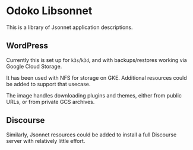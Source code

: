 # Odoko Libsonnet

This is a library of Jsonnet application descriptions. 

## WordPress
Currently this is set up for `k3s`/`k3d`, and with backups/restores
working via Google Cloud Storage.

It has been used with NFS for storage on GKE. Additional resources could be added
to support that usecase.

The image handles downloading plugins and themes, either from public URLs, or
from private GCS archives.

## Discourse
Similarly, Jsonnet resources could be added to install a full Discourse server with
relatively little effort.

